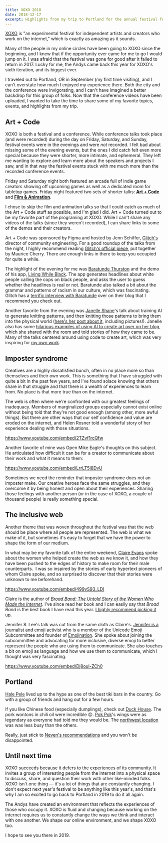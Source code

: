 ```yaml
---
title: XOXO 2018
date: 2018-12-17
excerpt: Highlights from my trip to Portland for the annual festival for creators who work on the internet.
---
```


[XOXO](https://xoxofest.com/) is "an experimental festival for independent artists and creators who work on the internet," which is exactly as amazing as it sounds.

Many of the people in my online circles have been going to XOXO since the beginning, and I knew that if the opportunity ever came for me to go I would jump on it. I was afraid that the festival was gone for good after it failed to return in 2017. Lucky for me, the Andys came back this year for XOXO's sixth iteration, and its biggest ever.

I traveled out to Portland, OR in September (my first time visiting), and I can't overstate how much I enjoyed my experience there. Both the city and the conference were invigorating, and I can't have imagined a better backdrop for this group of folks. Now that the conference videos have been uploaded, I wanted to take the time to share some of my favorite topics, events, and highlights from my trip.

## Art + Code

XOXO is both a festival and a conference. While conference talks took place (and were recorded) during the day on Friday, Saturday, and Sunday, festival events were in the evenings and were *not* recorded. I felt bad about missing some of the evening events, but the ones I did catch felt even more special because they were shorter, more intimate, and ephemeral. They left me wanting to explore and learn more about the speakers and projects I saw, and in that way the festival events stuck with me much more than the recorded conference events.

Friday and Saturday night both featured an arcade full of indie game creators showing off upcoming games as well as a dedicated room for tabletop games. Friday night featured two sets of shorter talks: **[Art + Code](https://2018.xoxofest.com/art-code)** and **[Film & Animation](https://2018.xoxofest.com/film-animation)**.

I chose to skip the film and animation talks so that I could catch as much of the Art + Code stuff as possible, and I'm glad I did. Art + Code turned out to be my favorite part of the programing at XOXO. While I can't share any videos of the talks (since they weren't recorded), I can share links to some of the demos and their creators.

Art + Code was sponsored by Figma and hosted by Jenn Schiffer, [Glitch's](https://glitch.com) director of community engineering. For a good roundup of the talks from the night, I highly recommend reading [Glitch's official piece](https://medium.com/glitch/art-code-glitch-at-xoxo-2018-44fa7bb818a7), put together by Maurice Cherry. There are enough links in there to keep you occupied for quite a while.

The highlight of the evening for me was [Baratunde Thurston](http://baratunde.com) and the demo of his app, [Living While Black](http://livingwhileblack.glitch.me). The app generates headlines about white people calling the cops on black people, and asks the user to guess whether the headlines is real or not. Baratunde also talked a bit about the grammar and patterns of racism in our culture, which was fascinating. Glitch has a [terrific interview with Baratunde](https://medium.com/glitch/talking-privacy-and-data-detox-with-baratunde-thurston-ad4d55fca389) over on their blog that I recommend you check out.

Another favorite from the evening was [Janelle Shane](http://aiweirdness.com)'s talk about training AI to generate knitting patterns, and then knitting those patterns to bring them into the physical world ([here's her post about it](http://aiweirdness.com/post/173096796277/skyknit-when-knitters-teamed-up-with-a-neural), including pictures!). Janelle also has some [hilarious examples of using AI to create art over on her blog](http://aiweirdness.com/post/177091486527/this-ai-is-bad-at-drawing-but-will-try-anyways), which she shared with the room and told stories of how they came to be. Many of the talks centered around using code to create art, which was very inspiring for [my own work](http://localhost:8001/2018/09/art-from-autonomy).

## Imposter syndrome

Creatives are a highly dissatisfied bunch, often in no place more so than themselves and their own work. This is something that I have struggled with quite a bit in the past few years, and I've found solace knowing that others share in that struggle and that there is a wealth of experiences to learn from. No place is that more true than on the internet.

The web is often where we're confronted with our greatest feelings of inadequacy. Members of marginalized groups especially cannot exist online without being told that they're not good enough (among other, more awful things). But there are other ways that our self confidence and value are eroded on the internet, and Helen Rosner told a wonderful story of her experience dealing with those situations.

https://www.youtube.com/embed/2TZvf1rcQfw

Another favorite of mine was Open Mike Eagle's thoughts on this subject. He articulated how difficult it can be for a creator to communicate about their work and what it means to them:

https://www.youtube.com/embed/LrrLT5l8DvU

Sometimes we need the reminder that imposter syndrome does not an imposter make. Our creative heroes face the same struggles, and they overcome it by being honest and open about their experiences. Sharing those feelings with another person (or in the case of XOXO, a couple of thousand people) is really something special.

## The inclusive web

Another theme that was woven throughout the festival was that the web should be place where all people are represented. The web is what we make of it, but sometimes it's easy to forget that we have the power to shape the form of our medium.

In what may be my favorite talk of the entire weekend, [Claire Evans](https://clairelevans.com) spoke about the women who helped create the web as we know it, and how they have been pushed to the edges of history to make room for their male counterparts.  I was so inspired by the stories of early hypertext pioneers of whom Claire spoke, and so surprised to discover that their stories were unknown to me beforehand.

https://www.youtube.com/embed/499vS93_LDI

Claire is the author of _[Broad Band: The Untold Story of the Women Who Made the Internet](https://clairelevans.com)_. I've since read her book and I can easily say that _Broad Band_ is the best book I have read this year. [I highly recommend picking it up](http://www.amazon.com/gp/product/0735211752).

Jennifer 8. Lee's talk was cut from the same cloth as Claire's. [Jennifer is a journalist and emoji activist](http://www.jennifer8lee.com) who is a member of the Unicode Emoji Subcommittee and founder of [Emojination](http://www.emojination.org). She spoke about joining the subcommittee and advocating for more inclusive, diverse emoji to better represent the people who are using them to communicate. She also touches a bit on emoji as language and how we use them to communicate, which I thought was very fascinating.

https://www.youtube.com/embed/Dj8oul-ZCh0

## Portland

[Hale Pele](https://www.halepele.com) lived up to the hype as one of the best tiki bars in the country. Go with a group of friends and hang out for a few hours.

If you like Chinese food (especially dumplings), check out [Duck House](http://www.duckhousepdx.com). The pork wontons in chili oil were incredible 😍. [Pok Pok](http://pokpokpdx.com/)'s wings were as legendary as everyone had told me they would be. The [northwest location](https://www.google.com/maps/place/Pok+Pok+NW/@45.5308522,-122.6904675,17z/data=!3m1!4b1!4m5!3m4!1s0x549509fc74084ae9:0xeb45256abbc57a54!8m2!3d45.5308485!4d-122.6882788) was was less busy than the others.

Really, just stick to [Neven's recommendations](http://mrgan.com/pdxfood/) and you won't be disappointed.

## Until next time

XOXO succeeds because it defers to the experiences of its community. It invites a group of interesting people from the internet into a physical space to discuss, share, and question their work with other like-minded folks. XOXO isn't one thing — it's a lot of things that are constantly changing. I don't expect next year's festival to be anything like this year's, and that's why I am so excited to go back to Portland in 2019 to do it all again.

The Andys have created an environment that reflects the experiences of those who occupy it. XOXO is fluid and changing because working on the internet requires us to constantly change the ways we think and interact with one another. We shape our online environment, and we shape XOXO too.

I hope to see you there in 2019.
